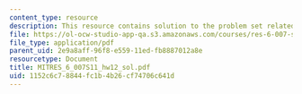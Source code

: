 ```yaml
---
content_type: resource
description: This resource contains solution to the problem set related to filtering.
file: https://ol-ocw-studio-app-qa.s3.amazonaws.com/courses/res-6-007-signals-and-systems-spring-2011/1152c6c78844fc1b4b26cf74706c641d_MITRES_6_007S11_hw12_sol.pdf
file_type: application/pdf
parent_uid: 2e9a8aff-96f8-e559-11ed-fb8887012a8e
resourcetype: Document
title: MITRES_6_007S11_hw12_sol.pdf
uid: 1152c6c7-8844-fc1b-4b26-cf74706c641d
---
```

